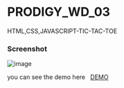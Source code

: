 # PRODIGY_WD_03
HTML,CSS,JAVASCRIPT-TIC-TAC-TOE

<h3>Screenshot</h3>

![image](https://github.com/Golla-Rakesh21/PRODIGY_WD_03/assets/164481514/55701ed5-4f1f-4e3f-8806-cbc066d58833)


<p>you can see the demo here &nbsp; <a href="https://golla-rakesh21.github.io/PRODIGY_WD_03/">DEMO</a></p>

